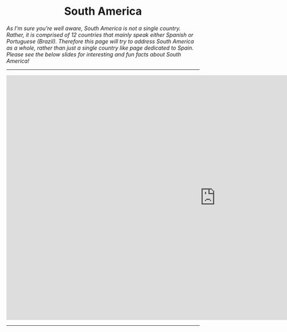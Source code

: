 <h1><center>South America</center></h1>

<p>
  <i>
    As I'm sure you're well aware, South America is not a single country. Rather, it is comprised of 12 countries that mainly speak either Spanish or Portuguese (Brazil). Therefore this page will try to address South America as a whole, rather than just a single country like page dedicated to Spain. <br> Please see the below slides for interesting and fun facts about South America!
  </i>
  </p>

<hr>

<iframe src="https://h5p.org/h5p/embed/396821" width="1090" height="638" frameborder="0" allowfullscreen="allowfullscreen"></iframe><script src="https://h5p.org/sites/all/modules/h5p/library/js/h5p-resizer.js" charset="UTF-8"></script>

<hr>
